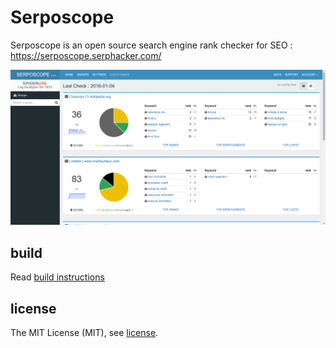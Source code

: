# Serposcope

Serposcope is an open source search engine rank checker for SEO : https://serposcope.serphacker.com/

![serposcope rank checker](/serposcope-rank-checker.png)

## build

Read [build instructions](/BUILD-INSTRUCTIONS.md)

## license

The MIT License (MIT), see [license](/LICENSE.txt).
